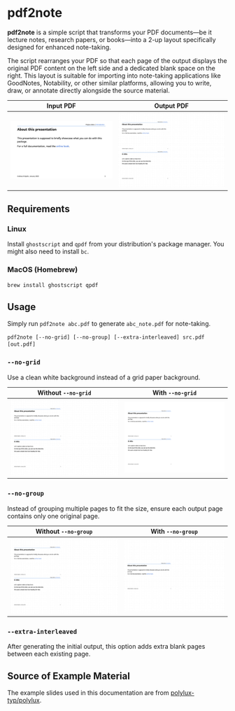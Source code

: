 # pdf2note

**pdf2note** is a simple script that transforms your PDF documents—be it lecture notes, research papers, or books—into a 2-up layout specifically designed for enhanced note-taking.

The script rearranges your PDF so that each page of the output displays the original PDF content on the left side and a dedicated blank space on the right. This layout is suitable for importing into note-taking applications like GoodNotes, Notability, or other similar platforms, allowing you to write, draw, or annotate directly alongside the source material.

|             Input PDF             |               Output PDF                |
| :-------------------------------: | :-------------------------------------: |
| ![Input PDF](./previews/demo.png) | ![Output PDF](./previews/demo_note.png) |

## Requirements

### Linux

Install `ghostscript` and `qpdf` from your distribution's package manager.
You might also need to install `bc`.

### MacOS (Homebrew)

```bash
brew install ghostscript qpdf
```

## Usage

Simply run `pdf2note abc.pdf` to generate `abc_note.pdf` for note-taking.

```
pdf2note [--no-grid] [--no-group] [--extra-interleaved] src.pdf [out.pdf]
```

### `--no-grid`

Use a clean white background instead of a grid paper background.

|             Without `--no-grid`             |            With `--no-grid`             |
| :-----------------------------------------: | :-------------------------------------: |
| ![Default Output](./previews/demo_note.png) | ![No Grid](./previews/demo_no_grid.png) |

### `--no-group`

Instead of grouping multiple pages to fit the size, ensure each output page contains only one original page.

|            Without `--no-group`             |             With `--no-group`             |
| :-----------------------------------------: | :---------------------------------------: |
| ![Default Output](./previews/demo_note.png) | ![No Group](./previews/demo_no_group.png) |

### `--extra-interleaved`

After generating the initial output, this option adds extra blank pages between each existing page.

## Source of Example Material

The example slides used in this documentation are from [polylux-typ/polylux](https://github.com/polylux-typ/polylux).
